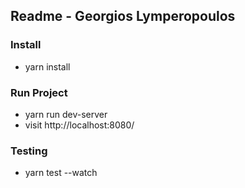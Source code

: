## Readme - Georgios Lymperopoulos

### Install
- yarn install

### Run Project
- yarn run dev-server
- visit http://localhost:8080/

### Testing
- yarn test --watch
